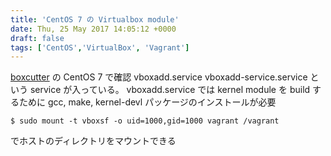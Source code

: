 ```yaml
---
title: 'CentOS 7 の Virtualbox module'
date: Thu, 25 May 2017 14:05:12 +0000
draft: false
tags: ['CentOS','VirtualBox', 'Vagrant']
---
```


[boxcutter](https://github.com/boxcutter) の CentOS 7 で確認 vboxadd.service vboxadd-service.service という service が入っている。 vboxadd.service では kernel module を build するために gcc, make, kernel-devl パッケージのインストールが必要

```
$ sudo mount -t vboxsf -o uid=1000,gid=1000 vagrant /vagrant
```

でホストのディレクトリをマウントできる
